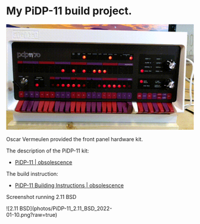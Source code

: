 # My PiDP-11 build project.

![PiDP-11](photos/pidp11.gif?raw=true)

Oscar Vermeulen provided the front panel hardware kit.

The description of the PiDP-11 kit:
* [PiDP-11 | obsolescence](https://obsolescence.wixsite.com/obsolescence/pidp-11)

The build instruction:
* [PiDP-11 Building Instructions | obsolescence](https://obsolescence.wixsite.com/obsolescence/pidp-11-building-instructions)

Screenshot running 2.11 BSD

<div style="width: 60%; height: 60%">
![2.11 BSD](photos/PiDP-11_2.11_BSD_2022-01-10.png?raw=true)
</div>
